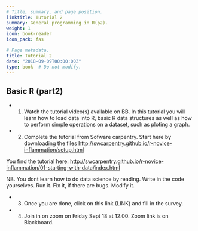 ```yaml
---
# Title, summary, and page position.
linktitle: Tutorial 2
summary: General programming in R(p2).
weight: 1
icon: book-reader
icon_pack: fas

# Page metadata.
title: Tutorial 2
date: "2018-09-09T00:00:00Z"
type: book  # Do not modify.
---
```


## Basic R (part2)

* 1. Watch the tutorial video(s) available on BB. In this tutorial you will learn how to load data into R, basic R data structures as well as how to perform simple operations on a dataset, such as ploting a graph.
* 2. Complete the tutorial from Sofware carpentry. 
Start here by downloading the files 
http://swcarpentry.github.io/r-novice-inflammation/setup.html

You find the tutorial here: http://swcarpentry.github.io/r-novice-inflammation/01-starting-with-data/index.html

NB. You dont learn how to do data science by reading. Write in the code yourselves. Run it. Fix it, if there are bugs. Modify it. 

* 3. Once you are done, click on this link (LINK) and fill in the survey. 
* 4. Join in on zoom on Friday Sept 18 at 12.00. Zoom link is on Blackboard. 



